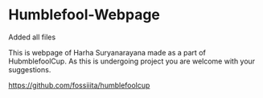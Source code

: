 # Humblefool-Webpage
Added all files

This is webpage of Harha Suryanarayana made as a part of HubmblefoolCup. As this is undergoing project you are welcome with your suggestions.

https://github.com/fossiiita/humblefoolcup
